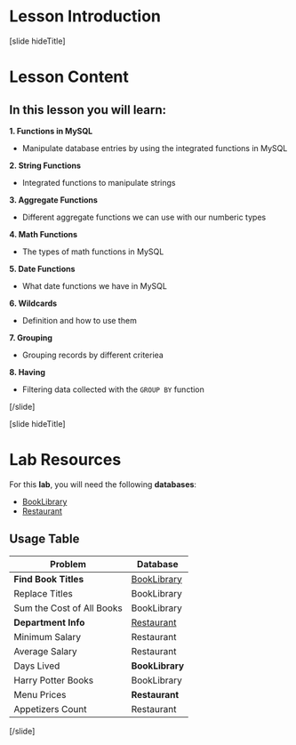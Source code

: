 # Lesson Introduction

[slide hideTitle]

# Lesson Content

## In this lesson you will learn:

**1. Functions in MySQL**
- Manipulate database entries by using the integrated functions in MySQL

**2. String Functions**
- Integrated functions to manipulate strings

**3. Aggregate Functions**
- Different aggregate functions we can use with our numberic types

**4. Math Functions**
- The types of math functions in MySQL

**5. Date Functions**
- What date functions we have in MySQL

**6. Wildcards**
- Definition and how to use them

**7. Grouping**
- Grouping records by different criteriea

**8. Having**
- Filtering data collected with the `GROUP BY` function

[/slide]

[slide hideTitle]
# Lab Resources

For this **lab**, you will need the following **databases**:

- [BookLibrary](https://videos.softuni.org/resources/java/java-mysql/Booklibrary_Built-In-Functions.zip)
- [Restaurant](https://videos.softuni.org/resources/java/java-mysql/Restaurant_Built-In-Functions.zip)

## Usage Table

|**Problem**|**Database**|
|---|---|
|**Find Book Titles**|[BookLibrary](https://videos.softuni.org/resources/java/java-mysql/Booklibrary_Built-In-Functions.zip)|
|Replace Titles|BookLibrary|
|Sum the Cost of All Books|BookLibrary|
|**Department Info**|[Restaurant](https://videos.softuni.org/resources/java/java-mysql/Restaurant_Built-In-Functions.zip)|
|Minimum Salary|Restaurant|
|Average Salary|Restaurant|
|Days Lived|**BookLibrary**|
|Harry Potter Books|BookLibrary|
|Menu Prices|**Restaurant**|
|Appetizers Count|Restaurant|

[/slide]
